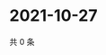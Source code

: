 # 2021-10-27

共 0 条

<!-- BEGIN WEIBO -->
<!-- 最后更新时间 Wed Oct 27 2021 04:09:12 GMT+0800 (China Standard Time) -->

<!-- END WEIBO -->
